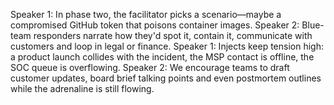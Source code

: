 Speaker 1: In phase two, the facilitator picks a scenario—maybe a compromised GitHub token that poisons container images.
Speaker 2: Blue-team responders narrate how they'd spot it, contain it, communicate with customers and loop in legal or finance.
Speaker 1: Injects keep tension high: a product launch collides with the incident, the MSP contact is offline, the SOC queue is overflowing.
Speaker 2: We encourage teams to draft customer updates, board brief talking points and even postmortem outlines while the adrenaline is still flowing.
